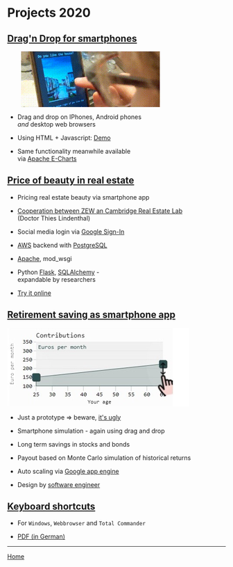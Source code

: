 # Projects 2020

## [Drag'n Drop for smartphones](./js-drag/drag.html)

<style>
  .crop-container {
    /* width:  400px; */
    height: 128px;
    overflow: hidden;
    margin-left: 2rem;
    /* border: 4px solid red;  */
}
.crop-container img {
    margin-top:    -26px;
}
</style>

<div class="crop-container" >
  <img src="./2019-cremll/do-you-like-this-hous-eigths.gif" alt="house beauty"    />
</div>

<!-- ![do you like this house](./2019-cremll/do-you-like-this-hous-eigths.gif) -->

* Drag and drop on IPhones, Android phones  
  _and_ desktop web browsers

* Using HTML + Javascript: [Demo](./js-drag/drag.html)

* Same functionality meanwhile available  
  via [Apache E-Charts](https://echarts.apache.org/v4/examples/en/editor.html?c=line-draggable)

## [Price of beauty in real estate](https://4walls.cremll.com)

<!-- * Using machine learning to measure the  
  market valuation of house aesthetics
 -->

* Pricing real estate beauty via smartphone app

* [Cooperation between ZEW an Cambridge Real Estate Lab](https://cremll.com/)  
  (Doctor Thies Lindenthal)

* Social media login via [Google Sign-In](https://developers.google.com/identity/sign-in/web/sign-in)

* [AWS](https://aws.amazon.com/de/) backend with [PostgreSQL](https://www.postgresql.org/)

* [Apache](https://httpd.apache.org/), mod_wsgi

* Python [Flask](https://github.com/pallets/flask/), [SQLAlchemy](https://www.sqlalchemy.org/) -  
  expandable by researchers

<!-- 

* TensorFlow

* [Short video](./2019-cremll/do-you-like-this-house-532717698.mp4)
 -->

* [Try it online](https://4walls.cremll.com/)

## [Retirement saving as smartphone app](https://rent-o-mat.appspot.com/)  

![App](./2019-rentomat/rentomat-part.jpg)

* Just a prototype => beware, [it's ugly](https://rent-o-mat.appspot.com/)

* Smartphone simulation - again using drag and drop

* Long term savings in stocks and bonds  

* Payout based on Monte Carlo simulation of historical returns

* Auto scaling via [Google app engine](https://rent-o-mat.appspot.com/)

* Design by [software engineer](https://dilbert.com/strip/2002-09-23)

## [Keyboard shortcuts](keyboard-shortcuts-windows-and-total-commander.pdf)

* For `Windows`, `Webbrowser` and `Total Commander`

* [PDF (in German)](keyboard-shortcuts-windows-and-total-commander.pdf)

---

[Home](README.md)
